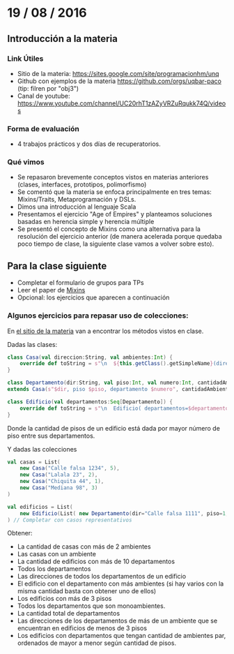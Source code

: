 # 19 / 08 / 2016

## Introducción a la materia

### Link Útiles

 - Sitio de la materia: https://sites.google.com/site/programacionhm/unq
 - Github con ejemplos de la materia https://github.com/orgs/uqbar-paco (tip: filren por "obj3")
 - Canal de youtube: https://www.youtube.com/channel/UC20rhT1zAZyVRZuRqukk74Q/videos

### Forma de evaluación

 - 4 trabajos prácticos y dos días de recuperatorios.
 

### Qué vimos

 - Se repasaron brevemente conceptos vistos en materias anteriores (clases, interfaces, prototipos, polimorfismo)
 - Se comentó que la materia se enfoca principalmente en tres temas: Mixins/Traits, Metaprogramación y DSLs. 
 - Dimos una introducción al lenguaje Scala
 - Presentamos el ejercicio "Age of Empires" y planteamos soluciones basadas en herencia simple y herencia múltiple 
 - Se presentó el concepto de Mixins como una alternativa para la resolución del ejercicio anterior (de manera acelerada porque quedaba poco tiempo de clase, la siguiente clase vamos a volver sobre esto).

 
## Para la clase siguiente

 - Completar el formulario de grupos para TPs
 - Leer el paper de [Mixins](https://d8a0dde1-a-62cb3a1a-s-sites.googlegroups.com/site/programacionhm/conceptos/mixins/Paper%20-%20Bracha%2C%20Cook%20-%20Mixin-Based%20Inheritance.pdf?attachauth=ANoY7cqbcrZ3pmTTzR7PWq9dJQqoJERPbWgsN1HOkIl5vHo7Z8YFAS2khfzq3v-M8rHTsGGl9NT4LW87Z6evHTc_1g7oCfGw0SQG_VyjVZtyIC5utmPvI-c10Y_l2tTCfNxxkckw9OGDFJt9nARVAhUTfHSp9RulcrVxCfAncjES63FC6XTzuVtUp-DQXtKJac-fzFcpxaFApQmwFkGI2gAXF9JdZpSie6ov4LlGtDjEGcP-nkNzeHvAGo45sMNnJxncfTUK9ndQDLiSXIeWjlq-7FKr5sYK8mpfYlUKNQBI7oatfpkUHHA%3D&attredirects=0)
 - Opcional: los ejercicios que aparecen a continuación

### Algunos ejercicios para repasar uso de colecciones:

En [el sitio de la materia](https://sites.google.com/site/programacionhm/te/scala/introduccin-a-scala) van a encontrar los métodos vistos en clase.

Dadas las clases:

```scala
class Casa(val direccion:String, val ambientes:Int) {
    override def toString = s"\n  ${this.getClass().getSimpleName}(direccion=$direccion, ambientes=$ambientes)"
}

class Departamento(dir:String, val piso:Int, val numero:Int, cantidadAmbientes:Int) 
extends Casa(s"$dir, piso $piso, departamento $numero", cantidadAmbientes) 

class Edificio(val departamentos:Seq[Departamento]) {
    override def toString = s"\n  Edificio( departamentos=$departamentos )"
}

``` 

Donde la cantidad de pisos de un edificio está dada por mayor número de piso entre sus departamentos.

Y dadas las colecciones

```scala
val casas = List(
    new Casa("Calle falsa 1234", 5),
    new Casa("Lalala 23", 2),
    new Casa("Chiquita 44", 1),
    new Casa("Mediana 98", 3)
)

val edificios = List( 
    new Edificio(List( new Departamento(dir="Calle falsa 1111", piso=1, numero=1, cantidadAmbientes=3)))
) // Completar con casos representativos 

```

Obtener:

 - La cantidad de casas con más de 2 ambientes
 - Las casas con un ambiente
 - La cantidad de edificios con más de 10 departamentos
 - Todos los departamentos
 - Las direcciones de todos los departamentos de un edificio
 - El edificio con el departamento con más ambientes (si hay varios con la misma cantidad basta con obtener uno de ellos)
 - Los edificios con más de 3 pisos
 - Todos los departamentos que son monoambientes.
 - La cantidad total de departamentos
 - Las direcciones de los departamentos de más de un ambiente que se encuentran en edificios de menos de 3 pisos
 - Los edificios con departamentos que tengan cantidad de ambientes par, ordenados de mayor a menor según cantidad de pisos.

